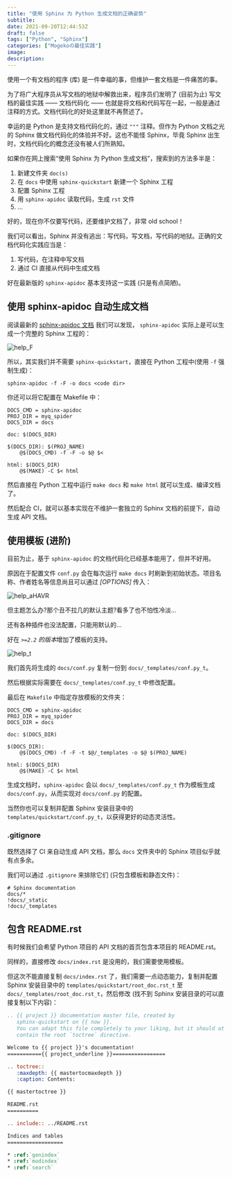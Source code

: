 ```yaml
---
title: "使用 Sphinx 为 Python 生成文档的正确姿势"
subtitle:
date: 2021-09-20T12:44:53Z
draft: false
tags: ["Python", "Sphinx"]
categories: ["Mogekoの最佳实践"]
image:
description:
---
```


<!--
![](https://mogeko.github.io/blog-images/r/087/)
{{< spoiler >}}{{< /spoiler >}}
&emsp;&emsp;
 -->

使用一个有文档的程序 (库) 是一件幸福的事，但维护一套文档是一件痛苦的事。

为了将广大程序员从写文档的地狱中解救出来，程序员们发明了 (目前为止) 写文档的最佳实践 —— 文档代码化 —— 也就是将文档和代码写在一起，一般是通过注释的方式。文档代码化的好处这里就不再赘述了。

幸运的是 Python 是支持文档代码化的，通过 `"""` 注释。但作为 Python 文档之光的 Sphinx 做文档代码化的体验并不好。这也不能怪 Sphinx，毕竟 Sphinx 出生时，文档代码化的概念还没有被人们所熟知。

如果你在网上搜索“使用 Sphinx 为 Python 生成文档”，搜索到的方法多半是：

1. 新建文件夹 `doc(s)`
2. 在 `docs` 中使用 `sphinx-quickstart` 新建一个 Sphinx 工程
3. 配置 Sphinx 工程
4. 用 `sphinx-apidoc` 读取代码，生成 `rst` 文件
5. ...

好的，现在你不仅要写代码，还要维护文档了，非常 old school！

我们可以看出，Sphinx 并没有逃出：写代码，写文档，写代码的地狱。正确的文档代码化实践应当是：

1. 写代码，在注释中写文档
2. 通过 CI 直接从代码中生成文档

好在最新版的 `sphinx-apidoc` 基本支持这一实践 (只是有点简陋)。

## 使用 sphinx-apidoc 自动生成文档

阅读最新的 [sphinx-apidoc 文档](https://www.sphinx-doc.org/zh_CN/latest/man/sphinx-apidoc.html) 我们可以发现， `sphinx-apidoc` 实际上是可以生成一个完整的 Sphinx 工程的：

![help_F](https://mogeko.github.io/blog-images/r/087/help_F.png)

所以，其实我们并不需要 `sphinx-quickstart`，直接在 Python 工程中(使用 `-f` 强制生成)：

```shell
sphinx-apidoc -f -F -o docs <code dir>
```

你还可以将它配置在 Makefile 中：

```make
DOCS_CMD = sphinx-apidoc
PROJ_DIR = myq_spider
DOCS_DIR = docs

doc: $(DOCS_DIR)

$(DOCS_DIR): $(PROJ_NAME)
	@$(DOCS_CMD) -f -F -o $@ $<

html: $(DOCS_DIR)
	@$(MAKE) -C $< html
```

然后直接在 Python 工程中运行 `make docs` 和 `make html` 就可以生成、编译文档了。

然后配合 CI，就可以基本实现在不维护一套独立的 Sphinx 文档的前提下，自动生成 API 文档。

## 使用模板 (进阶)

目前为止，基于 `sphinx-apidoc` 的文档代码化已经基本能用了，但并不好用。

原因在于配置文件 `conf.py` 会在每次运行 `make docs` 时刷新到初始状态。项目名称、作者姓名等信息尚且可以通过 _[OPTIONS]_ 传入：

![help_aHAVR](https://mogeko.github.io/blog-images/r/087/help_aHAVR.png)

但主题怎么办?那个丑不拉几的默认主题?看多了也不怕性冷淡...

还有各种插件也没法配置，只能用默认的...

好在 *`>=2.2` 的版本*增加了模板的支持。

![help_t](https://mogeko.github.io/blog-images/r/087/help_t.png)

我们首先将生成的 `docs/conf.py` 复制一份到 `docs/_templates/conf.py_t`。

然后根据实际需要在 `docs/_templates/conf.py_t` 中修改配置。

最后在 `Makefile` 中指定存放模板的文件夹：

```make
DOCS_CMD = sphinx-apidoc
PROJ_DIR = myq_spider
DOCS_DIR = docs

doc: $(DOCS_DIR)

$(DOCS_DIR):
	@$(DOCS_CMD) -f -F -t $@/_templates -o $@ $(PROJ_NAME)

html: $(DOCS_DIR)
	@$(MAKE) -C $< html
```

生成文档时，`sphinx-apidoc` 会以 `docs/_templates/conf.py_t` 作为模板生成 `docs/conf.py`，从而实现对 `docs/conf.py` 的配置。

当然你也可以复制并配置 Sphinx 安装目录中的 `templates/quickstart/conf.py_t`，以获得更好的动态灵活性。

### .gitignore

既然选择了 CI 来自动生成 API 文档，那么 `docs` 文件夹中的 Sphinx 项目似乎就有点多余。

我们可以通过 `.gitignore` 来排除它们 (只包含模板和静态文件)：

```shell
# Sphinx documentation
docs/*
!docs/_static
!docs/_templates
```

## 包含 README.rst

有时候我们会希望 Python 项目的 API 文档的首页包含本项目的 README.rst。

同样的，直接修改 `docs/index.rst` 是没用的，我们需要使用模板。

但这次不能直接复制 `docs/index.rst` 了，我们需要一点动态能力，复制并配置 Sphinx 安装目录中的 `templates/quickstart/root_doc.rst_t` 至 `docs/_templates/root_doc.rst_t`，然后修改 (找不到 Sphinx 安装目录的可以直接复制以下内容)：

```rst
.. {{ project }} documentation master file, created by
   sphinx-quickstart on {{ now }}.
   You can adapt this file completely to your liking, but it should at least
   contain the root `toctree` directive.

Welcome to {{ project }}'s documentation!
==========={{ project_underline }}=================

.. toctree::
   :maxdepth: {{ mastertocmaxdepth }}
   :caption: Contents:

{{ mastertoctree }}

README.rst
==========

.. include:: ../README.rst

Indices and tables
==================

* :ref:`genindex`
* :ref:`modindex`
* :ref:`search`


```
